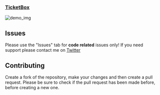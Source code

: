 ### [TicketBox](https://postpwn.github.io/ticketbox/) 
![demo_img](https://raw.githubusercontent.com/postpwn/ticketbox/gh-pages/img/TicketBox.jpg)

## Issues

Please use the "Issues" tab for **code related** issues only! If you need support please contact me on [Twitter](https://twitter.com/post_pwn)

## Contributing

Create a fork of the repository, make your changes and then create a pull request.
Please be sure to check if the pull request has been made before, before creating a new one.

